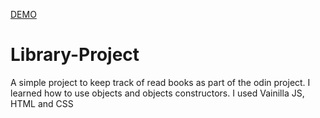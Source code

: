 

<a href="https://vitpab1.github.io/Library-Project/" target="_blank">DEMO</a>

# Library-Project
A simple project to keep track of read books as part of the odin project.  I learned how to use objects and objects constructors. I used Vainilla JS, HTML and CSS



